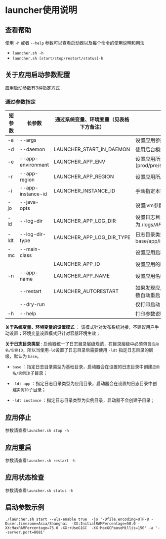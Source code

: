 # launcher使用说明

## 查看帮助
使用 `-h` 或者 `--help` 参数可以查看启动器以及每个命令的使用说明和用法

* `launcher.sh -h`
* `launcher.sh [start/stop/restart/status]-h`

## 关于应用启动参数配置

应用启动参数有3种指定方式

### 通过参数指定
    
| 短参数 | 长参数            | 通过系统变量、环境变量（见表格下方备注） | 说明                                                         | 示例                               |
| ------ | ----------------- | ---------------------------------------- | ------------------------------------------------------------ |----------------------------------|
| -a     | --args            |                                          | 设置应用参数                                                 | -a server.port=80                |
| -d     | --daemon          | LAUNCHER_START_IN_DAEMON                | 使用后台模式执行                                             | -d                               |
| -e     | --app-environment | LAUNCHER_APP_ENV                               | 设置应用所处环境(prod/pre/stress/live/dev)             | -e dev                           |
| -r     | --app-region      | LAUNCHER_APP_REGION                            | 设置应用所属的区域，例如IDC_CODE）                           | -r beijing                            |
| -i     | --app-instance-id | LAUNCHER_INSTANCE_ID                           | 手动指定本实例ID                                             |                                  |
| -jo    | --java-opts       |                                          | 设置jvm参数，允许设置多次（追加）                            | -jo '-Xmx4g -Xms4g'              |
| -ld    | --log-dir         | LAUNCHER_APP_LOG_DIR                           | 设置日志目录，默认为./logs/$APP_NAME/$APP_INSTANCE_ID        | --ld /home/www/logs              |
| -ldt   | --log-dir-type    | LAUNCHER_APP_LOG_DIR_TYPE                      | 日志目录类型（见表格下方备注），base/app/instance            |                                  |
| -mc    | --main-class      |                                          | 设置应用启动类                                               | -mc org.gy.framework.sample.main |
|        |                   | LAUNCHER_APP_ID                                | 设置应用的ID                                                 |                                  |
| -n     | --app-name        | LAUNCHER_APP_NAME                              | 设置应用名称                                                 | -n launcher-sample               |
|        | --restart         | LAUNCHER_AUTORESTART                    | 如果发现应用已经启动，则使用上次的参数自动重启               |                                  |
|        | --dry-run         |                                          | 仅打印启动日志，不启动服务（调试用）                         |                                  |
| -h     | --help            |                                          | 打印参数说明                                                 |                                  |

**关于系统变量、环境变量的设置模式** ： 该模式针对发布系统对接，不建议用户手动设置；环境变量设置模式只针对容器环境生效；

**关于日志目录类型** : 启动器统一了日志目录层级规范，在目录层级中必须包含`应用名/实例ID`，所以当使用`-ld`设置了日志目录后需要使用 `-ldt` 指定日志目录的层级，默认为 `base`。

* `base` ：指定日志目录类型为基础目录，启动器会在设置的日志目录中创建`应用名/实例ID`子目录；

* `-ldt app` ：指定日志目录类型为应用目录，启动器会在设置的日志目录中创建`实例ID`子目录；

* `-ldt instance` ：指定日志目录类型为实例目录，启动器不会创建子目录；


## 应用停止
    
参数请查看`launcher.sh stop -h`

## 应用重启

参数请查看`launcher.sh restart -h`

## 应用状态检查

参数请查看`launcher.sh status -h`

## 启动参数示例
```
./launcher.sh start --wls-enable true  -jo '-Dfile.encoding=UTF-8 -Duser.timezone=Asia/Shanghai  -XX:InitialRAMPercentage=50.0 -XX:MaxRAMPercentage=75.0 -XX:+UseG1GC  -XX:MaxGCPauseMillis=150' -a '--server.port=8081'
```